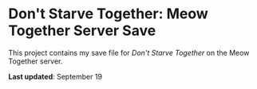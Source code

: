 # Don't Starve Together: Meow Together Server Save

This project contains my save file for *Don't Starve Together* on the Meow Together server. 

**Last updated**: September 19
